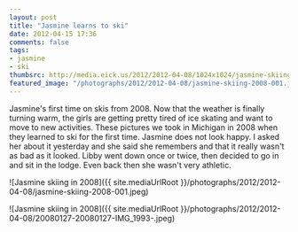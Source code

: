 ```yaml
---
layout: post
title: "Jasmine learns to ski"
date: 2012-04-15 17:36
comments: false
tags: 
- jasmine
- ski
thumbsrc: http://media.eick.us/2012/2012-04-08/1024x1024/jasmine-skiing-2008-001.jpeg
featured_image: "/photographs/2012/2012-04-08/jasmine-skiing-2008-001.jpeg"
---
```

Jasmine's first time on skis from 2008.  Now that the weather is finally turning warm, the girls are getting pretty tired of ice skating and want to move to new activities.  These pictures we took in Michigan in 2008 when they learned to ski for the first time.  Jasmine does not look happy.  I asked her about it yesterday and she said she remembers and that it really wasn't as bad as it looked.  Libby went down once or twice, then decided to go in and sit in the lodge.  Even back then she wasn't very athletic.



![Jasmine skiing in 2008]({{ site.mediaUrlRoot }}/photographs/2012/2012-04-08/jasmine-skiing-2008-001.jpeg)




![Jasmine skiing in 2008]({{ site.mediaUrlRoot }}/photographs/2012/2012-04-08/20080127-20080127-IMG_1993-.jpeg)

